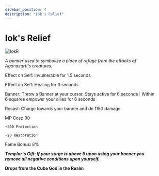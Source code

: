 ```yaml
---
sidebar_position: 4
description: "Iok's Relief"
---
```


# Iok's Relief

![IokR](https://vwiki.valorserver.com/api/item/picture/iok's%20relief)

<i>A banner used to symbolize a place of refuge from the attacks of Aganazarti's creatures.</i>

Effect on Self: Invulnerable for 1.5 seconds

Effect on Self: Healing for 3 seconds

Banner: Throw a Banner at your cursor. Stays active for 6 seconds | Within 6 squares empower your allies for 6 seconds

Recast: Charge towards your banner and do 1150 damage

MP Cost: 90


    +200 Protection
    
    -20 Restoration

Fame Bonus: 8%

***Templar's Gift: If your surge is above 5 upon using your banner you remove all negative conditions upon yourself.***

**Drops from the Cube God in the Realm**
